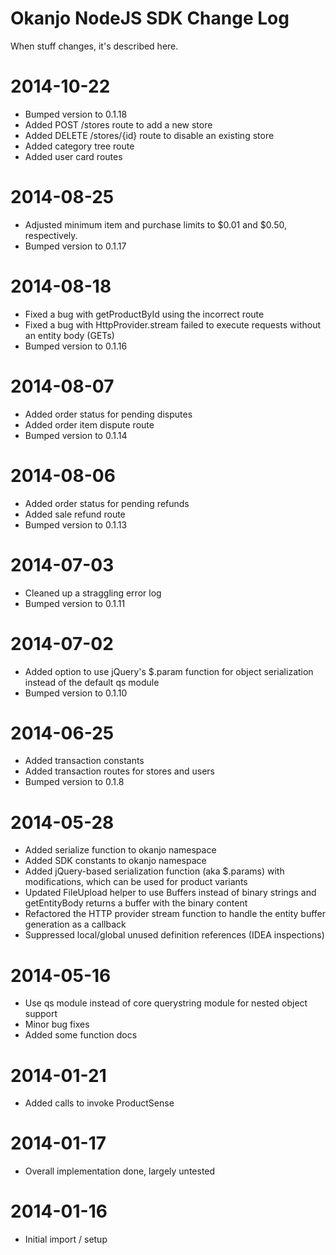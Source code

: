 
# Okanjo NodeJS SDK Change Log

When stuff changes, it's described here.

# 2014-10-22
 * Bumped version to 0.1.18
 * Added POST /stores route to add a new store
 * Added DELETE /stores/{id} route to disable an existing store
 * Added category tree route
 * Added user card routes

# 2014-08-25
 * Adjusted minimum item and purchase limits to $0.01 and $0.50, respectively.
 * Bumped version to 0.1.17

# 2014-08-18
 * Fixed a bug with getProductById using the incorrect route
 * Fixed a bug with HttpProvider.stream failed to execute requests without an entity body (GETs)
 * Bumped version to 0.1.16

# 2014-08-07
 * Added order status for pending disputes
 * Added order item dispute route
 * Bumped version to 0.1.14

# 2014-08-06
 * Added order status for pending refunds
 * Added sale refund route
 * Bumped version to 0.1.13

# 2014-07-03
 * Cleaned up a straggling error log
 * Bumped version to 0.1.11

# 2014-07-02
 * Added option to use jQuery's $.param function for object serialization instead of the default qs module
 * Bumped version to 0.1.10

# 2014-06-25
 * Added transaction constants
 * Added transaction routes for stores and users
 * Bumped version to 0.1.8

# 2014-05-28
 * Added serialize function to okanjo namespace
 * Added SDK constants to okanjo namespace
 * Added jQuery-based serialization function (aka $.params) with modifications, which can be used for product variants
 * Updated FileUpload helper to use Buffers instead of binary strings and getEntityBody returns a buffer with the binary content
 * Refactored the HTTP provider stream function to handle the entity buffer generation as a callback
 * Suppressed local/global unused definition references (IDEA inspections)

# 2014-05-16
 * Use qs module instead of core querystring module for nested object support
 * Minor bug fixes
 * Added some function docs

# 2014-01-21
 * Added calls to invoke ProductSense

# 2014-01-17
 * Overall implementation done, largely untested
 
# 2014-01-16
 * Initial import / setup